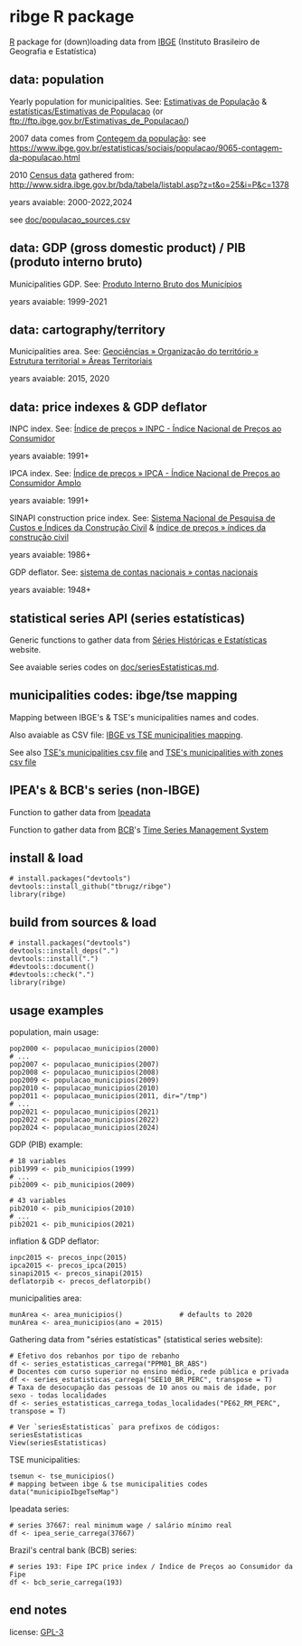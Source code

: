
ribge R package
======

[R](https://www.r-project.org/) package for (down)loading data from [IBGE](https://www.ibge.gov.br/) (Instituto Brasileiro de Geografia e Estatística)


data: population
----

Yearly population for municipalities. See:
[Estimativas de População](https://www.ibge.gov.br/estatisticas/sociais/populacao/9103-estimativas-de-populacao.html) &
[estatísticas/Estimativas de Populacao](https://downloads.ibge.gov.br/downloads_estatisticas.htm?caminho=/Estimativas_de_Populacao/) (or ftp://ftp.ibge.gov.br/Estimativas_de_Populacao/)

2007 data comes from [Contegem da população](https://pt.wikipedia.org/wiki/Contagem_de_popula%C3%A7%C3%A3o): see https://www.ibge.gov.br/estatisticas/sociais/populacao/9065-contagem-da-populacao.html

2010 [Census data](https://pt.wikipedia.org/wiki/Censo_demogr%C3%A1fico) gathered from: http://www.sidra.ibge.gov.br/bda/tabela/listabl.asp?z=t&o=25&i=P&c=1378

years avaiable: 2000-2022,2024

see [doc/populacao_sources.csv](doc/populacao_sources.csv)


data: GDP (gross domestic product) / PIB (produto interno bruto)
----

Municipalities GDP. See: [Produto Interno Bruto dos Municípios](https://www.ibge.gov.br/estatisticas/economicas/contas-nacionais/9088-produto-interno-bruto-dos-municipios.html)

years avaiable: 1999-2021


data: cartography/territory
----

Municipalities area. See: [Geociências » Organização do território » Estrutura territorial » Áreas Territoriais](https://www.ibge.gov.br/geociencias/organizacao-do-territorio/estrutura-territorial/15761-areas-dos-municipios.html)

years avaiable: 2015, 2020


data: price indexes & GDP deflator
----

INPC index. See: [Índice de preços » INPC - Índice Nacional de Preços ao Consumidor](http://seriesestatisticas.ibge.gov.br/lista_tema.aspx?op=0&de=53&no=11)

years avaiable: 1991+

IPCA index. See: [Índice de preços » IPCA - Índice Nacional de Preços ao Consumidor Amplo](http://seriesestatisticas.ibge.gov.br/lista_tema.aspx?op=0&de=52&no=11)

years avaiable: 1991+

SINAPI construction price index. See: [Sistema Nacional de Pesquisa de Custos e Índices da Construção Civil](https://www.ibge.gov.br/estatisticas/economicas/precos-e-custos/9270-sistema-nacional-de-pesquisa-de-custos-e-indices-da-construcao-civil.html) & [índice de preços » índices da construção civil](http://seriesestatisticas.ibge.gov.br/lista_tema.aspx?op=0&de=39&no=11)

years avaiable: 1986+

GDP deflator. See: [sistema de contas nacionais » contas nacionais](http://seriesestatisticas.ibge.gov.br/lista_tema.aspx?op=0&de=41&no=12)

years avaiable: 1948+


statistical series API (series estatísticas)
-----

Generic functions to gather data from [Séries Históricas e Estatísticas](http://seriesestatisticas.ibge.gov.br/) website.

See avaiable series codes on [doc/seriesEstatisticas.md](doc/seriesEstatisticas.md).


municipalities codes: ibge/tse mapping
-----

Mapping between IBGE's & TSE's municipalities names and codes.

Also avaiable as CSV file: [IBGE vs TSE municipalities mapping](doc/ibge-tse-map.csv).

See also [TSE's municipalities csv file](doc/tse-municipios.csv) and [TSE's municipalities with zones csv file](doc/tse-zonas-eleitorais.csv)


IPEA's & BCB's series (non-IBGE)
-----

Function to gather data from [Ipeadata](http://www.ipeadata.gov.br/)

Function to gather data from [BCB](http://www.bcb.gov.br/)'s [Time Series Management System](https://www.bcb.gov.br/?SGS)


install & load
-----

```
# install.packages("devtools")
devtools::install_github("tbrugz/ribge")
library(ribge)
```

build from sources & load
-----

```
# install.packages("devtools")
devtools::install_deps(".")
devtools::install(".")
#devtools::document()
#devtools::check(".")
library(ribge)
```


usage examples
-----

population, main usage:

```
pop2000 <- populacao_municipios(2000)
# ...
pop2007 <- populacao_municipios(2007)
pop2008 <- populacao_municipios(2008)
pop2009 <- populacao_municipios(2009)
pop2010 <- populacao_municipios(2010)
pop2011 <- populacao_municipios(2011, dir="/tmp")
# ...
pop2021 <- populacao_municipios(2021)
pop2022 <- populacao_municipios(2022)
pop2024 <- populacao_municipios(2024)
```

GDP (PIB) example:

```
# 18 variables
pib1999 <- pib_municipios(1999)
# ...
pib2009 <- pib_municipios(2009)

# 43 variables
pib2010 <- pib_municipios(2010)
# ...
pib2021 <- pib_municipios(2021)
```

inflation & GDP deflator:

```
inpc2015 <- precos_inpc(2015)
ipca2015 <- precos_ipca(2015)
sinapi2015 <- precos_sinapi(2015)
deflatorpib <- precos_deflatorpib()
```

municipalities area:

```
munArea <- area_municipios()              # defaults to 2020
munArea <- area_municipios(ano = 2015)
```

Gathering data from "séries estatísticas" (statistical series website):

```
# Efetivo dos rebanhos por tipo de rebanho
df <- series_estatisticas_carrega("PPM01_BR_ABS")
# Docentes com curso superior no ensino médio, rede pública e privada
df <- series_estatisticas_carrega("SEE10_BR_PERC", transpose = T)
# Taxa de desocupação das pessoas de 10 anos ou mais de idade, por sexo - todas localidades
df <- series_estatisticas_carrega_todas_localidades("PE62_RM_PERC", transpose = T)

# Ver `seriesEstatisticas` para prefixos de códigos:
seriesEstatisticas
View(seriesEstatisticas)
```

TSE municipalities:

```
tsemun <- tse_municipios()
# mapping between ibge & tse municipalities codes
data("municipioIbgeTseMap")
```

Ipeadata series:

```
# series 37667: real minimum wage / salário mínimo real
df <- ipea_serie_carrega(37667)
```

Brazil's central bank (BCB) series:

```
# series 193: Fipe IPC price index / Índice de Preços ao Consumidor da Fipe
df <- bcb_serie_carrega(193)
```


end notes
-------

license: [GPL-3](http://www.gnu.org/licenses/gpl-3.0.en.html)
